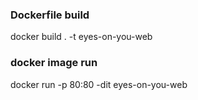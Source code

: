 ### Dockerfile build

docker build . -t eyes-on-you-web

### docker image run

docker run -p 80:80 -dit eyes-on-you-web
